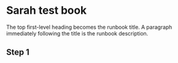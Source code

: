 # Sarah test book

The top first-level heading becomes the runbook title. A paragraph immediately following the title is the runbook description.

## Step 1
